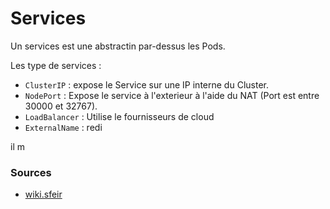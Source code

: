 # Services

Un services est une abstractin par-dessus les Pods.

Les type de services :

- `ClusterIP` : expose le Service sur une IP interne du Cluster.
- `NodePort` : Expose le service à l'exterieur à l'aide du NAT (Port est entre 30000 et 32767).
- `LoadBalancer` : Utilise le fournisseurs de cloud
- `ExternalName` : redi


il m
### Sources

- [wiki.sfeir](https://wiki.sfeir.com/kubernetes/architecture/composants/services/)
